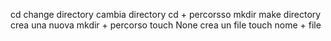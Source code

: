 cd change directory cambia directory  cd + percorsso
mkdir make directory crea una nuova mkdir + percorso
touch None crea un file touch nome + file 
